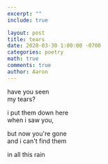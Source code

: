 ```yaml
---
excerpt: ""
include: true

layout: post
title: tears 
date: 2020-03-30 1:00:00 -0700
categories: poetry
math: true
comments: true
author: Aaron
---
```





have you seen  
my tears?  

i put them down here  
when i saw you,  

but now you're gone  
and i can't find them  

in all this rain  
  

